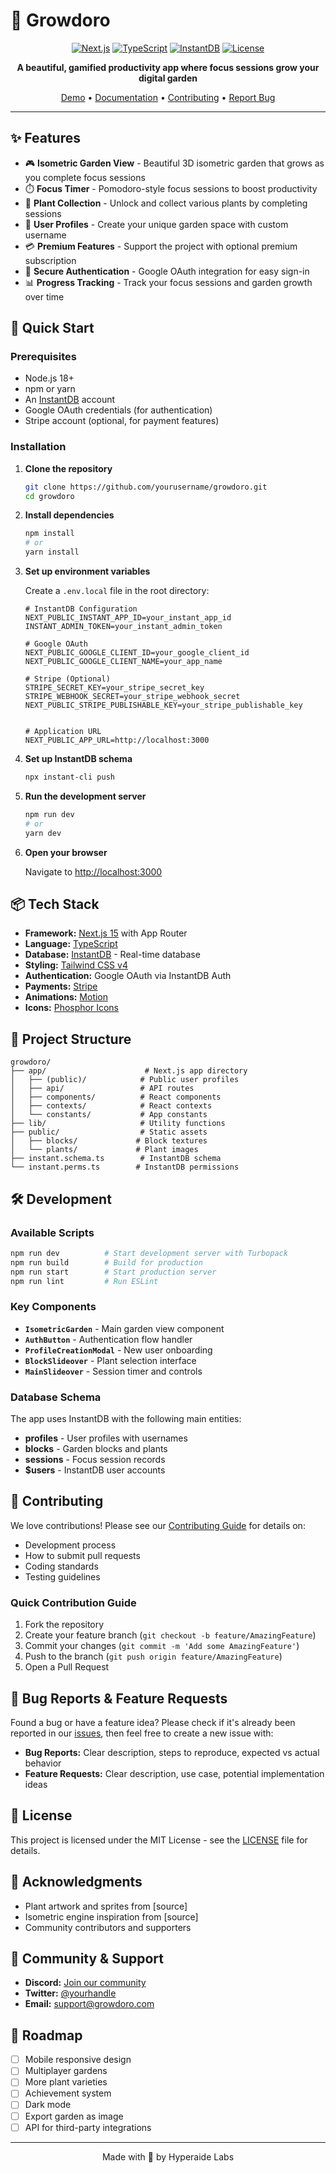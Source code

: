 # 🌱 Growdoro

<div align="center">
  
  [![Next.js](https://img.shields.io/badge/Next.js-15.0-black?style=for-the-badge&logo=next.js)](https://nextjs.org/)
  [![TypeScript](https://img.shields.io/badge/TypeScript-5.0-blue?style=for-the-badge&logo=typescript)](https://www.typescriptlang.org/)
  [![InstantDB](https://img.shields.io/badge/InstantDB-Latest-purple?style=for-the-badge)](https://www.instantdb.com/)
  [![License](https://img.shields.io/badge/License-MIT-green?style=for-the-badge)](LICENSE)
  
  **A beautiful, gamified productivity app where focus sessions grow your digital garden**
  
  [Demo](https://your-demo-url.com) • [Documentation](#documentation) • [Contributing](CONTRIBUTING.md) • [Report Bug](https://github.com/yourusername/growdoro/issues)
  
</div>

---

## ✨ Features

- 🎮 **Isometric Garden View** - Beautiful 3D isometric garden that grows as you complete focus sessions
- ⏱️ **Focus Timer** - Pomodoro-style focus sessions to boost productivity
- 🌻 **Plant Collection** - Unlock and collect various plants by completing sessions
- 👤 **User Profiles** - Create your unique garden space with custom username
- 💳 **Premium Features** - Support the project with optional premium subscription
- 🔐 **Secure Authentication** - Google OAuth integration for easy sign-in
- 📊 **Progress Tracking** - Track your focus sessions and garden growth over time

## 🚀 Quick Start

### Prerequisites

- Node.js 18+ 
- npm or yarn
- An [InstantDB](https://www.instantdb.com/) account
- Google OAuth credentials (for authentication)
- Stripe account (optional, for payment features)

### Installation

1. **Clone the repository**
   ```bash
   git clone https://github.com/yourusername/growdoro.git
   cd growdoro
   ```

2. **Install dependencies**
   ```bash
   npm install
   # or
   yarn install
   ```

3. **Set up environment variables**
   
   Create a `.env.local` file in the root directory:
   ```env
   # InstantDB Configuration
   NEXT_PUBLIC_INSTANT_APP_ID=your_instant_app_id
   INSTANT_ADMIN_TOKEN=your_instant_admin_token
   
   # Google OAuth
   NEXT_PUBLIC_GOOGLE_CLIENT_ID=your_google_client_id
   NEXT_PUBLIC_GOOGLE_CLIENT_NAME=your_app_name
   
   # Stripe (Optional)
   STRIPE_SECRET_KEY=your_stripe_secret_key
   STRIPE_WEBHOOK_SECRET=your_stripe_webhook_secret
   NEXT_PUBLIC_STRIPE_PUBLISHABLE_KEY=your_stripe_publishable_key
   
   
   # Application URL
   NEXT_PUBLIC_APP_URL=http://localhost:3000
   ```

4. **Set up InstantDB schema**
   ```bash
   npx instant-cli push
   ```

5. **Run the development server**
   ```bash
   npm run dev
   # or
   yarn dev
   ```

6. **Open your browser**
   
   Navigate to [http://localhost:3000](http://localhost:3000)

## 📦 Tech Stack

- **Framework:** [Next.js 15](https://nextjs.org/) with App Router
- **Language:** [TypeScript](https://www.typescriptlang.org/)
- **Database:** [InstantDB](https://www.instantdb.com/) - Real-time database
- **Styling:** [Tailwind CSS v4](https://tailwindcss.com/)
- **Authentication:** Google OAuth via InstantDB Auth
- **Payments:** [Stripe](https://stripe.com/)
- **Animations:** [Motion](https://motion.dev/)
- **Icons:** [Phosphor Icons](https://phosphoricons.com/)

## 📁 Project Structure

```
growdoro/
├── app/                      # Next.js app directory
│   ├── (public)/            # Public user profiles
│   ├── api/                 # API routes
│   ├── components/          # React components
│   ├── contexts/            # React contexts
│   └── constants/           # App constants
├── lib/                     # Utility functions
├── public/                  # Static assets
│   ├── blocks/             # Block textures
│   └── plants/             # Plant images
├── instant.schema.ts        # InstantDB schema
└── instant.perms.ts        # InstantDB permissions
```

## 🛠️ Development

### Available Scripts

```bash
npm run dev          # Start development server with Turbopack
npm run build        # Build for production
npm run start        # Start production server
npm run lint         # Run ESLint
```

### Key Components

- **`IsometricGarden`** - Main garden view component
- **`AuthButton`** - Authentication flow handler
- **`ProfileCreationModal`** - New user onboarding
- **`BlockSlideover`** - Plant selection interface
- **`MainSlideover`** - Session timer and controls

### Database Schema

The app uses InstantDB with the following main entities:
- **profiles** - User profiles with usernames
- **blocks** - Garden blocks and plants
- **sessions** - Focus session records
- **$users** - InstantDB user accounts

## 🤝 Contributing

We love contributions! Please see our [Contributing Guide](CONTRIBUTING.md) for details on:

- Development process
- How to submit pull requests
- Coding standards
- Testing guidelines

### Quick Contribution Guide

1. Fork the repository
2. Create your feature branch (`git checkout -b feature/AmazingFeature`)
3. Commit your changes (`git commit -m 'Add some AmazingFeature'`)
4. Push to the branch (`git push origin feature/AmazingFeature`)
5. Open a Pull Request

## 🐛 Bug Reports & Feature Requests

Found a bug or have a feature idea? Please check if it's already been reported in our [issues](https://github.com/yourusername/growdoro/issues), then feel free to create a new issue with:

- **Bug Reports:** Clear description, steps to reproduce, expected vs actual behavior
- **Feature Requests:** Clear description, use case, potential implementation ideas

## 📝 License

This project is licensed under the MIT License - see the [LICENSE](LICENSE) file for details.

## 🙏 Acknowledgments

- Plant artwork and sprites from [source]
- Isometric engine inspiration from [source]
- Community contributors and supporters

## 💬 Community & Support

- **Discord:** [Join our community](https://discord.gg/your-invite)
- **Twitter:** [@yourhandle](https://twitter.com/yourhandle)
- **Email:** support@growdoro.com

## 🚧 Roadmap

- [ ] Mobile responsive design
- [ ] Multiplayer gardens
- [ ] More plant varieties
- [ ] Achievement system
- [ ] Dark mode
- [ ] Export garden as image
- [ ] API for third-party integrations

---

<div align="center">
  Made with 💚 by Hyperaide Labs
</div>